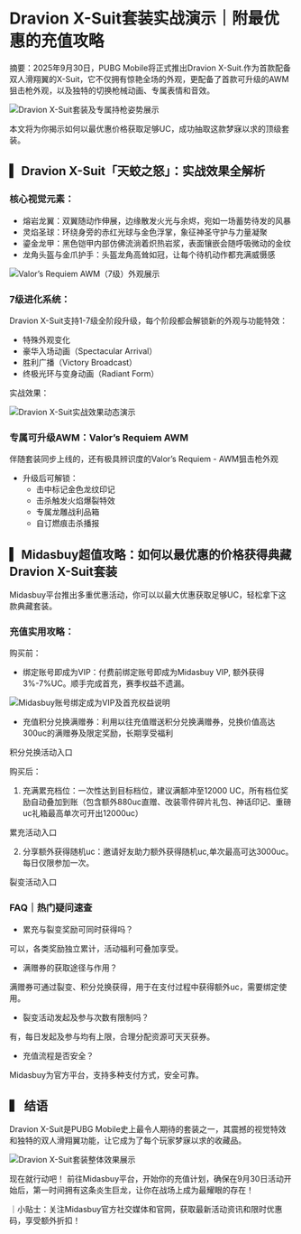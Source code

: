 # Dravion X-Suit套装实战演示｜附最优惠的充值攻略

摘要：2025年9月30日，PUBG Mobile将正式推出Dravion X-Suit.作为首款配备双人滑翔翼的X-Suit，它不仅拥有惊艳全场的外观，更配备了首款可升级的AWM狙击枪外观，以及独特的切换枪械动画、专属表情和音效。

![Dravion X-Suit套装及专属持枪姿势展示](url)

本文将为你揭示如何以最优惠价格获取足够UC，成功抽取这款梦寐以求的顶级套装。

## ▍ Dravion X-Suit「天蛟之怒」：实战效果全解析

### 核心视觉元素：

- 熔岩龙翼：双翼随动作伸展，边缘散发火光与余烬，宛如一场蓄势待发的风暴
- 灵焰圣球：环绕身旁的赤红光球与金色浮掌，象征神圣守护与力量凝聚
- 鎏金龙甲：黑色铠甲内部仿佛流淌着炽热岩浆，表面镶嵌会随呼吸微动的金纹
- 龙角头盔与金爪护手：头盔龙角高耸如冠，让每个待机动作都充满威慑感

![Valor’s Requiem AWM（7级）外观展示](url)

### 7级进化系统：

Dravion X-Suit支持1-7级全阶段升级，每个阶段都会解锁新的外观与功能特效：

- 特殊外观变化
- 豪华入场动画（Spectacular Arrival）
- 胜利广播（Victory Broadcast）
- 终极光环与变身动画（Radiant Form）

实战效果：

![Dravion X-Suit实战效果动态演示](url)

### 专属可升级AWM：Valor’s Requiem AWM

伴随套装同步上线的，还有极具辨识度的Valor’s Requiem - AWM狙击枪外观

- 升级后可解锁：
  - 击中标记金色龙纹印记
  - 击杀触发火焰爆裂特效
  - 专属龙雕战利品箱
  - 自订燃痕击杀播报

## ▍ Midasbuy超值攻略：如何以最优惠的价格获得典藏 Dravion X-Suit套装

Midasbuy平台推出多重优惠活动，你可以以最大优惠获取足够UC，轻松拿下这款典藏套装。

### 充值实用攻略：

购买前：

- 绑定账号即成为VIP：付费前绑定账号即成为Midasbuy VIP, 额外获得3%-7%UC。顺手完成首充，赛季权益不遗漏。

![Midasbuy账号绑定成为VIP及首充权益说明](url)

- 充值积分兑换满赠券：利用以往充值赠送积分兑换满赠券，兑换价值高达300uc的满赠券及限定奖励，长期享受福利

积分兑换活动入口

购买后：

1. 充满累充档位：一次性达到目标档位，建议满额冲至12000 UC，所有档位奖励自动叠加到账（包含额外880uc直赠、改装零件碎片礼包、神话印记、重磅uc礼箱最高单次可开出12000uc）

累充活动入口

2. 分享额外获得随机uc：邀请好友助力额外获得随机uc,单次最高可达3000uc。每日仅限参加一次。

裂变活动入口

### FAQ｜热门疑问速查

- 累充与裂变奖励可同时获得吗？

可以，各类奖励独立累计，活动福利可叠加享受。

- 满赠券的获取途径与作用？

满赠券可通过裂变、积分兑换获得，用于在支付过程中获得额外uc，需要绑定使用。

- 裂变活动发起及参与次数有限制吗？

有，每日发起及参与均有上限，合理分配资源可天天获券。

- 充值流程是否安全？

Midasbuy为官方平台，支持多种支付方式，安全可靠。

## ▍ 结语

Dravion X-Suit是PUBG Mobile史上最令人期待的套装之一，其震撼的视觉特效和独特的双人滑翔翼功能，让它成为了每个玩家梦寐以求的收藏品。

![Dravion X-Suit套装整体效果展示](url)

现在就行动吧！ 前往Midasbuy平台，开始你的充值计划，确保在9月30日活动开始后，第一时间拥有这条炎生巨龙，让你在战场上成为最耀眼的存在！

｜小贴士：关注Midasbuy官方社交媒体和官网，获取最新活动资讯和限时优惠码，享受额外折扣！